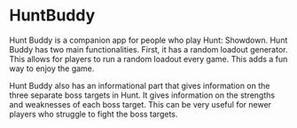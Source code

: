 # HuntBuddy

Hunt Buddy is a companion app for people who play Hunt: Showdown. Hunt Buddy has two main functionalities. First, it has a random loadout generator. This 
allows for players to run a random loadout every game. This adds a fun way to enjoy the game.

Hunt Buddy also has an informational part that gives information on the three separate boss targets in Hunt. It gives information on the strengths and weaknesses of each 
boss target. This can be very useful for newer players who struggle to fight the boss targets. 

